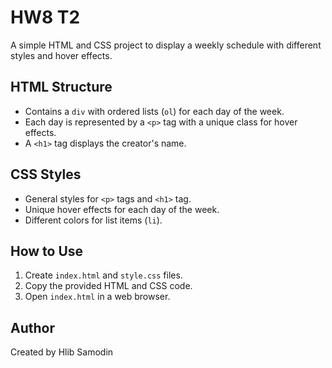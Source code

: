 # HW8 T2

A simple HTML and CSS project to display a weekly schedule with different styles and hover effects.

## HTML Structure

- Contains a `div` with ordered lists (`ol`) for each day of the week.
- Each day is represented by a `<p>` tag with a unique class for hover effects.
- A `<h1>` tag displays the creator's name.

## CSS Styles

- General styles for `<p>` tags and `<h1>` tag.
- Unique hover effects for each day of the week.
- Different colors for list items (`li`).

## How to Use

1. Create `index.html` and `style.css` files.
2. Copy the provided HTML and CSS code.
3. Open `index.html` in a web browser.

## Author

Created by Hlib Samodin
